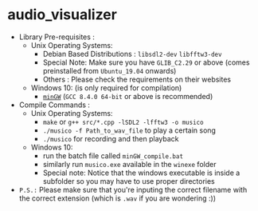 # audio_visualizer
* Library Pre-requisites : 
  * Unix Operating Systems:
    * Debian Based Distributions : ```libsdl2-dev``` ```libfftw3-dev```
    * Special Note: Make sure you have ```GLIB_C2.29``` or above (comes preinstalled from ```Ubuntu_19.04``` onwards)
    * Others : Please check the requirements on their websites
  * Windows 10: (is only required for compilation)
    * [```minGW```](https://winlibs.com/) (```GCC 8.4.0 64-bit``` or above is recommended)
* Compile Commands : 
  * Unix Operating Systems:
    * ```make``` or ```g++ src/*.cpp -lSDL2 -lfftw3 -o musico``` 
    * ```./musico -f Path_to_wav_file``` to play a certain song
    * ```./musico``` for recording and then playback
  * Windows 10:
    * run the batch file called ```minGW_compile.bat```
    * similarly run ```musico.exe``` available in the ```winexe``` folder
    * Special note: Notice that the windows executable is inside a subfolder so you may have to use proper directories
* ```P.S.:``` Please make sure that you're inputing the correct filename with the correct extension (which is ```.wav``` if you are wondering :))
